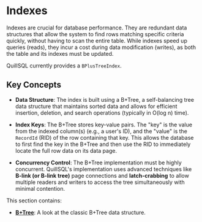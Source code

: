 # Indexes

Indexes are crucial for database performance. They are redundant data structures that allow the system to find rows matching specific criteria quickly, without having to scan the entire table. While indexes speed up queries (reads), they incur a cost during data modification (writes), as both the table and its indexes must be updated.

QuillSQL currently provides a `BPlusTreeIndex`.

## Key Concepts

- **Data Structure**: The index is built using a B+Tree, a self-balancing tree data structure that maintains sorted data and allows for efficient insertion, deletion, and search operations (typically in O(log n) time).

- **Index Keys**: The B+Tree stores key-value pairs. The "key" is the value from the indexed column(s) (e.g., a user's ID), and the "value" is the `RecordId` (RID) of the row containing that key. This allows the database to first find the key in the B+Tree and then use the RID to immediately locate the full row data on its data page.

- **Concurrency Control**: The B+Tree implementation must be highly concurrent. QuillSQL's implementation uses advanced techniques like **B-link (or B-link tree)** page connections and **latch-crabbing** to allow multiple readers and writers to access the tree simultaneously with minimal contention.

This section contains:

- **[B+Tree](../index/btree_index.md)**: A look at the classic B+Tree data structure.